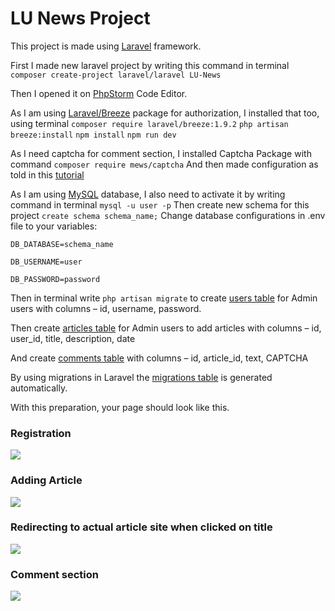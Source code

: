 # LU News Project

This project is made using [Laravel](https://laravel.com/) framework.

First I made new laravel project by writing this command in terminal `composer create-project laravel/laravel LU-News`

Then I opened it on [PhpStorm](https://www.jetbrains.com/phpstorm/) Code Editor.

As I am using [Laravel/Breeze](https://github.com/laravel/breeze) package for authorization, I installed that too, using terminal
`composer require laravel/breeze:1.9.2`
`php artisan breeze:install`
`npm install`
`npm run dev`

As I need captcha for comment section, I installed Captcha Package with command `composer require mews/captcha`
And then made configuration as told in this [tutorial](https://www.tutsmake.com/laravel-8-captcha-tutorial-add-captcha-in-forms/)

As I am using [MySQL](https://www.mysql.com/) database, I also need to activate it by writing command in terminal `mysql -u user -p`
Then create new schema for this project `create schema schema_name;`
Change database configurations in .env file to your variables:

`DB_DATABASE=schema_name`

`DB_USERNAME=user`

`DB_PASSWORD=password`

Then in terminal write `php artisan migrate` to create [users table](https://github.com/laumags/LU-News/blob/master/MySQL%20Tables/users.csv) for Admin users with columns – id, username, password.

Then create [articles table](https://github.com/laumags/LU-News/blob/master/MySQL%20Tables/articles.csv) for Admin users to add articles with columns – id, user_id, title, description, date

And create [comments table](https://github.com/laumags/LU-News/blob/master/MySQL%20Tables/comments.csv) with columns – id, article_id, text, CAPTCHA

By using migrations in Laravel the [migrations table](https://github.com/laumags/LU-News/blob/master/MySQL%20Tables/migrations.csv) is generated automatically.

With this preparation, your page should look like this.

### Registration
![](https://github.com/laumags/LU-News/blob/master/Gifs/register.gif)

### Adding Article
![](https://github.com/laumags/LU-News/blob/master/Gifs/addarticle.gif)

### Redirecting to actual article site when clicked on title
![](https://github.com/laumags/LU-News/blob/master/Gifs/aizietuzm%C4%81jaslapu.gif)

### Comment section
![](https://github.com/laumags/LU-News/blob/master/Gifs/koment%C4%81ri.gif)

